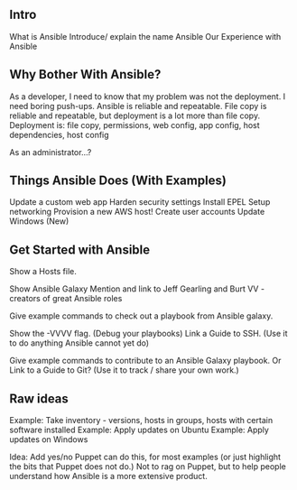 ## Intro
What is Ansible
    Introduce/ explain the name Ansible
Our Experience with Ansible

## Why Bother With Ansible?
As a developer, I need to know that my problem was not the deployment.
I need boring push-ups.
        Ansible is reliable and repeatable. 
        File copy is reliable and repeatable, but deployment is a lot more than file copy.
        Deployment is: file copy, permissions, web config, app config, host dependencies, host config

As an administrator...?


## Things Ansible Does (With Examples)
Update a custom web app
Harden security settings
Install EPEL
Setup networking
Provision a new AWS host!
Create user accounts
Update Windows (New)

## Get Started with Ansible
Show a Hosts file.

Show Ansible Galaxy
    Mention and link to Jeff Gearling and Burt VV - creators of great Ansible roles

Give example commands to check out a playbook from Ansible galaxy.

Show the -VVVV flag. (Debug your playbooks)
Link a Guide to SSH. (Use it to do anything Ansible cannot yet do)

Give example commands to contribute to an Ansible Galaxy playbook.
    Or Link to a Guide to Git? (Use it to track / share your own work.)

## Raw ideas

Example: Take inventory - versions, hosts in groups, hosts with certain software installed
Example: Apply updates on Ubuntu
Example: Apply updates on Windows

Idea: Add yes/no Puppet can do this, for most examples (or just highlight the bits that Puppet does not do.)
    Not to rag on Puppet, but to help people understand how Ansible is a more extensive product.